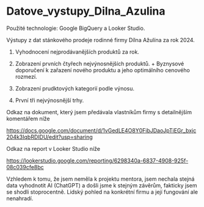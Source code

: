 # Datove_vystupy_Dilna_Azulina

Použité technologie: Google BigQuery a Looker Studio.

Výstupy z dat stánkového prodeje rodinné firmy Dílna Ažulína za rok 2024. 

1) Vyhodnocení nejprodávanějších produktů za rok.

2) Zobrazení prvních čtyřech nejvýnosnějších produktů. + Byznysové doporučení k zařazení nového produktu a jeho optimálního cenového rozmezí.

3) Zobrazení prudktových kategorií podle výnosu.

4) První tři nejvýnosnější trhy.


Odkaz na dokument, který jsem předávala vlastníkům firmy s detailnějším komentářem níže

https://docs.google.com/document/d/1vGedLE4O8Y0FibJDaoJpTiEGr_bxjc204k3IqbRDIDU/edit?usp=sharing

Odkaz na report v Looker Studio níže

https://lookerstudio.google.com/reporting/6298340a-6837-4908-925f-08c039cfe8bc


Vzhledem k tomu, že jsem neměla k projektu mentora, jsem nechala stejná data vyhodnotit AI (ChatGPT) a došli jsme k stejným závěrům, fakticky jsem se shodli stoprocentně. 
Lidský pohled na konkrétní firmu a její fungování ale nenahradí.
